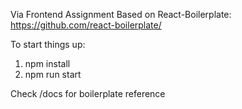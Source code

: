Via Frontend Assignment
Based on React-Boilerplate: https://github.com/react-boilerplate/

To start things up:
1. npm install
2. npm run start

Check /docs for boilerplate reference
